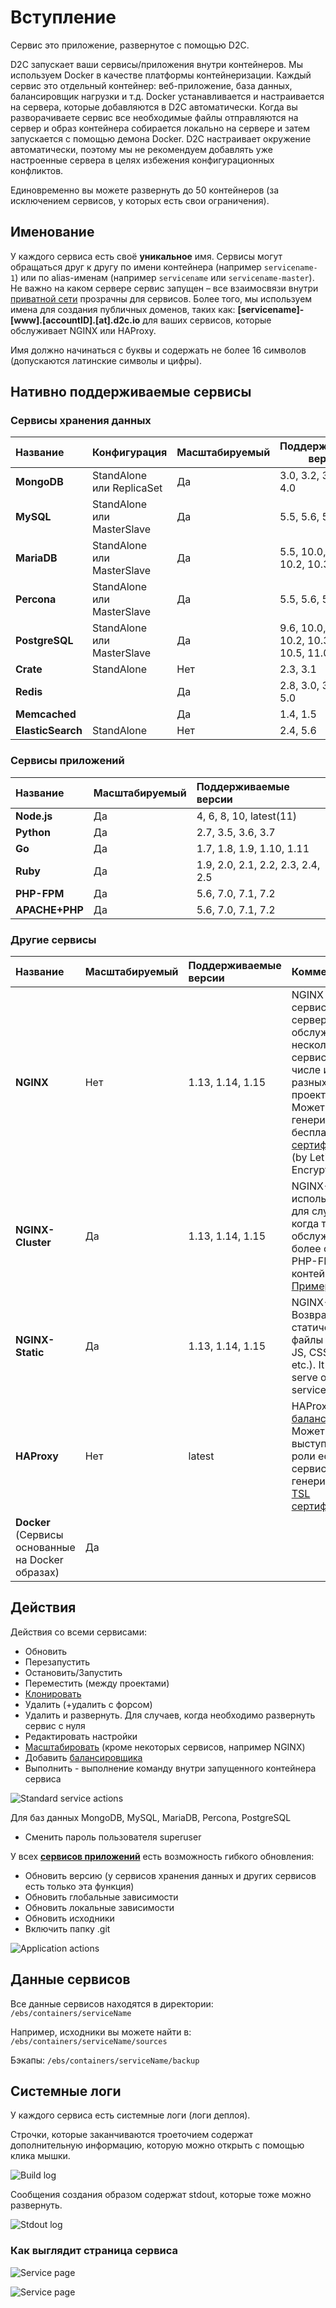 # Вступление

Сервис это приложение, развернутое с помощью D2C.

D2C запускает ваши сервисы/приложения внутри контейнеров. Мы используем Docker в качестве платформы контейнеризации. Каждый сервис это отдельный контейнер: веб-приложение, база данных, балансировщик нагрузки и т.д. Docker устанавливается и настраивается на сервера, которые добавляются в D2C автоматически. Когда вы разворачиваете сервис все необходимые файлы отправляются на сервер и образ контейнера собирается локально на сервере и затем запускается с помощью демона Docker. D2C настраивает окружение автоматически, поэтому мы не рекомендуем добавлять уже настроенные сервера в целях избежения конфигурационных конфликтов.

Единовременно вы можете развернуть до 50 контейнеров (за исключением сервисов, у которых есть свои ограничения).

## Именование

У каждого сервиса есть своё **уникальное** имя. Сервисы могут обращаться друг к другу по имени контейнера (например `servicename-1`) или по alias-именам (например `servicename` или `servicename-master`). Не важно на каком сервере сервис запущен – все взаимосвязи внутри [приватной сети](/platform/private-network/) прозрачны для сервисов. Более того, мы используем имена для создания публичных доменов, таких как: **[servicename]-[www].[accountID].[at].d2c.io** для ваших сервисов, которые обслуживает NGINX или HAProxy.

Имя должно начинаться с буквы и содержать не более 16 символов (допускаются латинские символы и цифры).

## Нативно поддерживаемые сервисы

### Сервисы хранения данных

Название          | Конфигурация               | Масштабируемый | Поддерживаемые версии
:---------------- | :------------------------- | :------------- | ---------------------------
**MongoDB**       | StandAlone или ReplicaSet  | Да             | 3.0, 3.2, 3.4, 3.6, 4.0
**MySQL**         | StandAlone или MasterSlave | Да             | 5.5, 5.6, 5.7, 8.0
**MariaDB**       | StandAlone или MasterSlave | Да             | 5.5, 10.0, 10.1, 10.2, 10.3
**Percona**       | StandAlone или MasterSlave | Да             | 5.5, 5.6, 5.7
**PostgreSQL**    | StandAlone или MasterSlave | Да             | 9.6, 10.0, 10.1, 10.2, 10.3, 10,4, 10.5, 11.0
**Crate**         | StandAlone                 | Нет            | 2.3, 3.1
**Redis**         |                            | Да             | 2.8, 3.0, 3.2, 4.0, 5.0
**Memcached**     |                            | Да             | 1.4, 1.5
**ElasticSearch** | StandAlone                 | Нет            | 2.4, 5.6

### Сервисы приложений

Название       | Масштабируемый | Поддерживаемые версии
:------------- | :------------- | :--------------------------------
**Node.js**    | Да             | 4, 6, 8, 10, latest(11)
**Python**     | Да             | 2.7, 3.5, 3.6, 3.7
**Go**         | Да             | 1.7, 1.8, 1.9, 1.10, 1.11
**Ruby**       | Да             | 1.9, 2.0, 2.1, 2.2, 2.3, 2.4, 2.5
**PHP-FPM**    | Да             | 5.6, 7.0, 7.1, 7.2
**APACHE+PHP** | Да             | 5.6, 7.0, 7.1, 7.2

### Другие сервисы

Название                                     | Масштабируемый | Поддерживаемые версии  | Комментарий
:------------------------------------------- | :------------- | :--------------------- | :-----------------------------------------------------------------------------------------------------------------------------------------------------
**NGINX**                                    | Нет            | 1.13, 1.14, 1.15 | NGINX это edge сервис (веб-сервер), может обслуживать несколько сервисов, в том числе из разных проектов. Может генерировать бесплатные [TSL сертификаты](/platform/domains-and-certificates/) (by Let's Encrypt).
**NGINX-Cluster**                            | Да             | 1.13, 1.14, 1.15 | NGINX-Cluster используется для случаев, когда требуется обслуживать более одного PHP-FPM контейнера. [Пример](https://263301.selcdn.ru/d2c-content/2017/10/2017-10-25_03h56_09.png).
**NGINX-Static**                             | Да             | 1.13, 1.14, 1.15 | NGINX-Static Возвращает статические файлы (HTML, JS, CSS, images, etc.). It cannot serve other services.
**HAProxy**                                  | Нет            | latest                       | HAProxy - [балансировщик](/platform/balancing/). Может выступать в роли edge сервиса и генерировать [TSL сертификаты](/platform/domains-and-certificates/)
**Docker** (Сервисы основанные на Docker образах) | Да

## Действия

Действия со всеми сервисами:

- Обновить
- Перезапустить
- Остановить/Запустить
- Переместить (между проектами)
- [Клонировать](/platform/cloning-apps/)
- Удалить (+удалить с форсом)
- Удалить и развернуть. Для случаев, когда необходимо развернуть сервис с нуля
- Редактировать настройки
- [Масштабировать](/platform/scaling/) (кроме некоторых сервисов, например NGINX)
- Добавить [балансировщика](/platform/balancing/)
- Выполнить - выполнение команду внутри запущенного контейнера сервиса

![Standard service actions](../img/standart_actions.png)

Для баз данных MongoDB, MySQL, MariaDB, Percona, PostgreSQL

- Сменить пароль пользователя superuser

У всех [**сервисов приложений**](/getting-started/services/#_5) есть возможность гибкого обновления:

- Обновить версию (у сервисов хранения данных и других сервисов есть только эта функция)
- Обновить глобальные зависимости
- Обновить локальные зависимости
- Обновить исходники
- Включить папку .git

![Application actions](../img/app_actions.png)

## Данные сервисов

Все данные сервисов находятся в директории: `/ebs/containers/serviceName`

Например, исходники вы можете найти в: `/ebs/containers/serviceName/sources`

Бэкапы: `/ebs/containers/serviceName/backup`

## Системные логи

У каждого сервиса есть системные логи (логи деплоя).

Строчки, которые заканчиваются троеточием содержат дополнительную информацию, которую можно открыть с помощью клика мышки.

![Build log](../img/build_log.png)

Сообщения создания образом содержат stdout, которые тоже можно развернуть.

![Stdout log](../img/stdout.png)

### Как выглядит страница сервиса

![Service page](../img/servicepage.jpg)

![Service page](../img/servicepage2.jpg)
